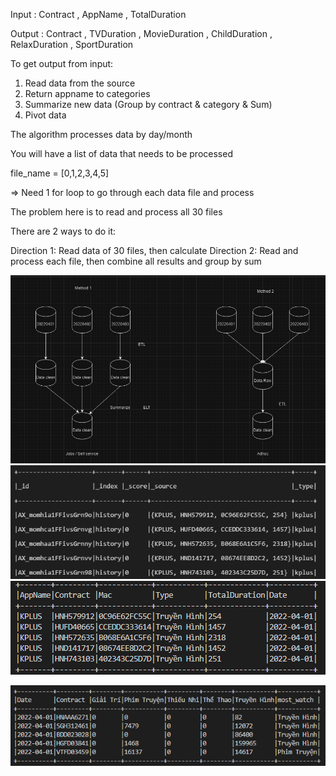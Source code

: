 Input : Contract , AppName , TotalDuration

Output : Contract , TVDuration , MovieDuration , ChildDuration , RelaxDuration , SportDuration

To get output from input:

1. Read data from the source
2. Return appname to categories
3. Summarize new data (Group by contract & category & Sum)
4. Pivot data

The algorithm processes data by day/month

You will have a list of data that needs to be processed

file_name = [0,1,2,3,4,5]

=> Need 1 for loop to go through each data file and process

The problem here is to read and process all 30 files

There are 2 ways to do it:

Direction 1: Read data of 30 files, then calculate
Direction 2: Read and process each file, then combine all results and group by sum

![ETL FLOW](img/etl-flow.png)
![alt text](img/root-data.png)
![Data after transforming: clean null, add date, total duration ](img/data-transform.png)

![Add](img/most_watch.png)
